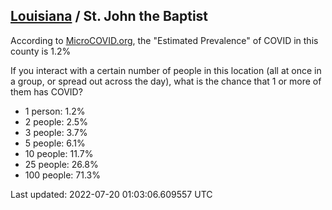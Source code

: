 
## [Louisiana](/united-states/louisiana) / St. John the Baptist

According to [MicroCOVID.org](http://microcovid.org),
the "Estimated Prevalence" of COVID in this county is 1.2%

If you interact with a certain number of people in this location
(all at once in a group, or spread out across the day), what is the chance that
1 or more of them has COVID?

- 1 person: 1.2%
- 2 people: 2.5%
- 3 people: 3.7%
- 5 people: 6.1%
- 10 people: 11.7%
- 25 people: 26.8%
- 100 people: 71.3%

Last updated: 2022-07-20 01:03:06.609557 UTC
